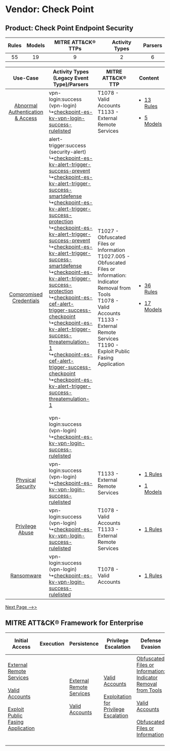 Vendor: Check Point
===================
Product: Check Point Endpoint Security
--------------------------------------
| Rules | Models | MITRE ATT&CK® TTPs | Activity Types | Parsers |
|:-----:|:------:|:------------------:|:--------------:|:-------:|
|  55   |   19   |         9          |       2        |    6    |

|    Use-Case    | Activity Types (Legacy Event Type)/Parsers    | MITRE ATT&CK® TTP    | Content    |
|:----:| ---- | ---- | ---- |
| [Abnormal Authentication & Access](../../../UseCases/uc_abnormal_authentication_&_access.md) |  vpn-login:success (vpn-login)<br> ↳[checkpoint-es-kv-vpn-login-success-rulelisted](Ps/pC_checkpointeskvvpnloginsuccessrulelisted.md)<br>    | T1078 - Valid Accounts<br>T1133 - External Remote Services<br>    | [<ul><li>13 Rules</li></ul><ul><li>5 Models</li></ul>](RM/r_m_check_point_check_point_endpoint_security_Abnormal_Authentication_&_Access.md) |
|          [Compromised Credentials](../../../UseCases/uc_compromised_credentials.md)          |  alert-trigger:success (security-alert)<br> ↳[checkpoint-es-kv-alert-trigger-success-prevent](Ps/pC_checkpointeskvalerttriggersuccessprevent.md)<br> ↳[checkpoint-es-kv-alert-trigger-success-smartdefense](Ps/pC_checkpointeskvalerttriggersuccesssmartdefense.md)<br> ↳[checkpoint-es-kv-alert-trigger-success-protection](Ps/pC_checkpointeskvalerttriggersuccessprotection.md)<br> ↳[checkpoint-es-kv-alert-trigger-success-prevent](Ps/pC_checkpointeskvalerttriggersuccessprevent.md)<br> ↳[checkpoint-es-kv-alert-trigger-success-smartdefense](Ps/pC_checkpointeskvalerttriggersuccesssmartdefense.md)<br> ↳[checkpoint-es-kv-alert-trigger-success-protection](Ps/pC_checkpointeskvalerttriggersuccessprotection.md)<br> ↳[checkpoint-es-cef-alert-trigger-success-checkpoint](Ps/pC_checkpointescefalerttriggersuccesscheckpoint.md)<br> ↳[checkpoint-es-kv-alert-trigger-success-threatemulation-1](Ps/pC_checkpointeskvalerttriggersuccessthreatemulation1.md)<br> ↳[checkpoint-es-cef-alert-trigger-success-checkpoint](Ps/pC_checkpointescefalerttriggersuccesscheckpoint.md)<br> ↳[checkpoint-es-kv-alert-trigger-success-threatemulation-1](Ps/pC_checkpointeskvalerttriggersuccessthreatemulation1.md)<br><br> vpn-login:success (vpn-login)<br> ↳[checkpoint-es-kv-vpn-login-success-rulelisted](Ps/pC_checkpointeskvvpnloginsuccessrulelisted.md)<br> | T1027 - Obfuscated Files or Information<br>T1027.005 - Obfuscated Files or Information: Indicator Removal from Tools<br>T1078 - Valid Accounts<br>T1133 - External Remote Services<br>T1190 - Exploit Public Fasing Application<br> | [<ul><li>36 Rules</li></ul><ul><li>17 Models</li></ul>](RM/r_m_check_point_check_point_endpoint_security_Compromised_Credentials.md)         |
|    [Physical Security](../../../UseCases/uc_physical_security.md)    |  vpn-login:success (vpn-login)<br> ↳[checkpoint-es-kv-vpn-login-success-rulelisted](Ps/pC_checkpointeskvvpnloginsuccessrulelisted.md)<br>    | T1133 - External Remote Services<br>    | [<ul><li>1 Rules</li></ul><ul><li>1 Models</li></ul>](RM/r_m_check_point_check_point_endpoint_security_Physical_Security.md)    |
|    [Privilege Abuse](../../../UseCases/uc_privilege_abuse.md)    |  vpn-login:success (vpn-login)<br> ↳[checkpoint-es-kv-vpn-login-success-rulelisted](Ps/pC_checkpointeskvvpnloginsuccessrulelisted.md)<br>    | T1078 - Valid Accounts<br>T1133 - External Remote Services<br>    | [<ul><li>1 Rules</li></ul>](RM/r_m_check_point_check_point_endpoint_security_Privilege_Abuse.md)    |
|    [Ransomware](../../../UseCases/uc_ransomware.md)    |  vpn-login:success (vpn-login)<br> ↳[checkpoint-es-kv-vpn-login-success-rulelisted](Ps/pC_checkpointeskvvpnloginsuccessrulelisted.md)<br>    | T1078 - Valid Accounts<br>    | [<ul><li>1 Rules</li></ul>](RM/r_m_check_point_check_point_endpoint_security_Ransomware.md)    |
[Next Page -->>](2_ds_check_point_check_point_endpoint_security.md)

MITRE ATT&CK® Framework for Enterprise
--------------------------------------
| Initial Access                                                                                                                                                                                                                         | Execution | Persistence                                                                                                                                      | Privilege Escalation                                                                                                                                          | Defense Evasion                                                                                                                                                                                                                                                               | Credential Access | Discovery | Lateral Movement | Collection | Command and Control                                                                                                                       | Exfiltration | Impact |
| -------------------------------------------------------------------------------------------------------------------------------------------------------------------------------------------------------------------------------------- | --------- | ------------------------------------------------------------------------------------------------------------------------------------------------ | ------------------------------------------------------------------------------------------------------------------------------------------------------------- | ----------------------------------------------------------------------------------------------------------------------------------------------------------------------------------------------------------------------------------------------------------------------------- | ----------------- | --------- | ---------------- | ---------- | ----------------------------------------------------------------------------------------------------------------------------------------- | ------------ | ------ |
| [External Remote Services](https://attack.mitre.org/techniques/T1133)<br><br>[Valid Accounts](https://attack.mitre.org/techniques/T1078)<br><br>[Exploit Public Fasing Application](https://attack.mitre.org/techniques/T1190)<br><br> |           | [External Remote Services](https://attack.mitre.org/techniques/T1133)<br><br>[Valid Accounts](https://attack.mitre.org/techniques/T1078)<br><br> | [Valid Accounts](https://attack.mitre.org/techniques/T1078)<br><br>[Exploitation for Privilege Escalation](https://attack.mitre.org/techniques/T1068)<br><br> | [Obfuscated Files or Information: Indicator Removal from Tools](https://attack.mitre.org/techniques/T1027/005)<br><br>[Valid Accounts](https://attack.mitre.org/techniques/T1078)<br><br>[Obfuscated Files or Information](https://attack.mitre.org/techniques/T1027)<br><br> |                   |           |                  |            | [Proxy: Multi-hop Proxy](https://attack.mitre.org/techniques/T1090/003)<br><br>[Proxy](https://attack.mitre.org/techniques/T1090)<br><br> |              |        |